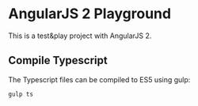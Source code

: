 # AngularJS 2 Playground

This is a test&play project with AngularJS 2.

## Compile Typescript
The Typescript files can be compiled to ES5 using gulp:
```
gulp ts
```
